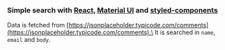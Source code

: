 ### Simple search with [React](https://reactjs.org/), [Material UI](https://material-ui.com/) and [styled-components](https://www.styled-components.com/)

Data is fetched from [https://jsonplaceholder.typicode.com/comments](https://jsonplaceholder.typicode.com/comments).\
It is searched in `name`, `email` and `body`.